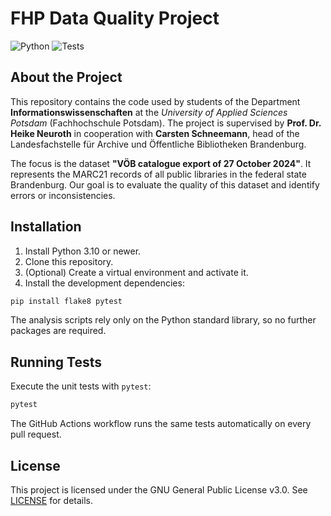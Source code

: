 # FHP Data Quality Project

![Python](https://img.shields.io/badge/Python-3.10+-blue)
![Tests](https://github.com/fhp-his/fhp-p2-data-quality/actions/workflows/python-app.yml/badge.svg)

## About the Project

This repository contains the code used by students of the Department **Informationswissenschaften** at the *University of Applied Sciences Potsdam* (Fachhochschule Potsdam). The project is supervised by **Prof. Dr. Heike Neuroth** in cooperation with **Carsten Schneemann**, head of the Landesfachstelle für Archive und Öffentliche Bibliotheken Brandenburg.

The focus is the dataset **"VÖB catalogue export of 27 October 2024"**. It represents the MARC21 records of all public libraries in the federal state Brandenburg. Our goal is to evaluate the quality of this dataset and identify errors or inconsistencies.

## Installation

1. Install Python 3.10 or newer.
2. Clone this repository.
3. (Optional) Create a virtual environment and activate it.
4. Install the development dependencies:

```bash
pip install flake8 pytest
```

The analysis scripts rely only on the Python standard library, so no further packages are required.

## Running Tests

Execute the unit tests with `pytest`:

```bash
pytest
```

The GitHub Actions workflow runs the same tests automatically on every pull request.

## License

This project is licensed under the GNU General Public License v3.0. See [LICENSE](LICENSE) for details.
